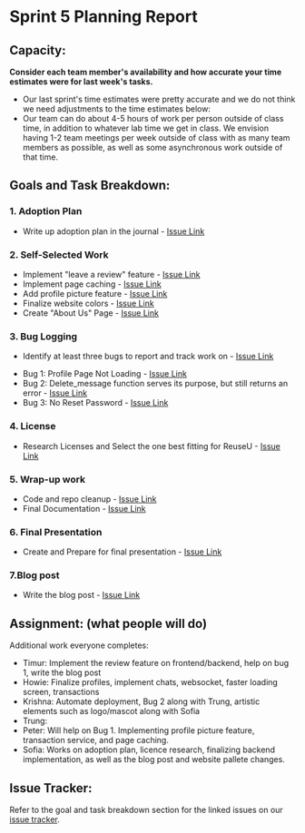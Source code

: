# Sprint 5 Planning Report
## Capacity:
__Consider each team member's availability and how accurate your time estimates were for last week's tasks.__
- Our last sprint's time estimates were pretty accurate and we do not think we need adjustments to the time estimates below:
- Our team can do about 4-5 hours of work per person outside of class time, in addition to whatever lab time we get in class. We envision having 1-2 team meetings per week outside of class with as many team members as possible, as well as some asynchronous work outside of
that time.



## Goals and Task Breakdown: 

### 1. Adoption Plan 
* Write up adoption plan in the journal - [Issue Link](https://github.com/dicarlosofia/ReuseU/issues/153)

### 2. Self-Selected Work

* Implement "leave a review" feature - [Issue Link](https://github.com/dicarlosofia/ReuseU/issues/159)
* Implement page caching - [Issue Link](https://github.com/dicarlosofia/ReuseU/issues/167)
* Add profile picture feature - [Issue Link](https://github.com/dicarlosofia/ReuseU/issues/170)
* Finalize website colors - [Issue Link](https://github.com/dicarlosofia/ReuseU/issues/66#issue-2948178065)
* Create "About Us" Page - [Issue Link](https://github.com/dicarlosofia/ReuseU/issues/171#issue-3032962342)


### 3. Bug Logging

* Identify at least three bugs to report and track work on - [Issue Link](https://github.com/dicarlosofia/ReuseU/issues/155)

- Bug 1: Profile Page Not Loading - [Issue Link](https://github.com/dicarlosofia/ReuseU/issues/163)
- Bug 2: Delete_message function serves its purpose, but still returns an error - [Issue Link](https://github.com/dicarlosofia/ReuseU/issues/166)
- Bug 3: No Reset Password - [Issue Link](https://github.com/dicarlosofia/ReuseU/issues/162)



### 4. License

* Research Licenses and Select the one best fitting for ReuseU - [Issue Link](https://github.com/dicarlosofia/ReuseU/issues/156)

### 5. Wrap-up work

* Code and repo cleanup - [Issue Link](https://github.com/dicarlosofia/ReuseU/issues/160)
* Final Documentation - [Issue Link](https://github.com/dicarlosofia/ReuseU/issues/161)

### 6. Final Presentation

* Create and Prepare for final presentation - [Issue Link](https://github.com/dicarlosofia/ReuseU/issues/164)

### 7.Blog post

* Write the blog post - [Issue Link](https://github.com/dicarlosofia/ReuseU/issues/168)



## Assignment: (what people will do)

Additional work everyone completes: 
* Timur: Implement the review feature on frontend/backend, help on bug 1, write the blog post
* Howie: Finalize profiles, implement chats, websocket, faster loading screen, transactions
* Krishna: Automate deployment, Bug 2 along with Trung, artistic elements such as logo/mascot along with Sofia
* Trung: 
* Peter: Will help on Bug 1. Implementing profile picture feature, transaction service, and page caching.
* Sofia: Works on adoption plan, licence research, finalizing backend implementation, as well as the blog post and website pallete changes. 



## Issue Tracker:
Refer to the goal and task breakdown section for the linked issues on our [issue tracker](https://github.com/dicarlosofia/ReuseU/issues).
